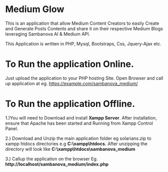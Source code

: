 # Medium Glow
This is an application that allow Medium Content Creators to easily Create and Generate Posts Contents and share it on their respective Medium Blogs 
leveraging Sambanova AI & Medium API.

This Application is written in PHP, Mysql, Bootstraps, Css, Jquery-Ajax etc.


# To Run the application Online.
Just upload the application to your PHP hosting Site.
Open Browser and call up application at eg.  https://example.com/sambanova_medium/


# To Run the application Offline.
1.)You will need to Download and  install **Xampp Server**. After installation, ensure that  Apache has been started and Running from Xampp Control Panel.

2.) Download and Unzip the main application folder eg solarians.zip to xampp htdocs directories e.g  **C:\xampp\htdocs.**  After unzipping the 
directory will look like  **C:\xampp\htdocs\sambanova_medium**

3.) Callup the application on the browser Eg. **http://localhost/sambanova_medium/index.php**
